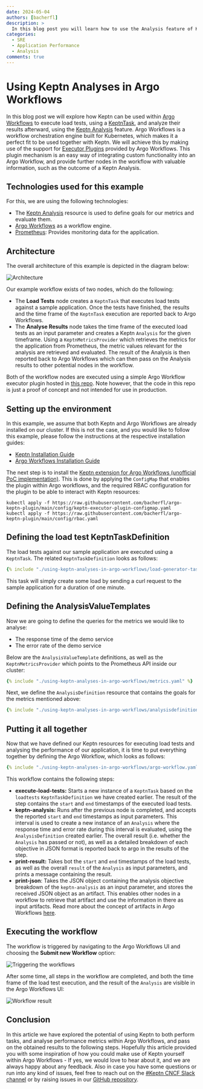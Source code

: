```yaml
---
date: 2024-05-04
authors: [bacherfl]
description: >
  In this blog post you will learn how to use the Analysis feature of Keptn within Argo Workflows.
categories:
  - SRE
  - Application Performance
  - Analysis
comments: true
---
```


# Using Keptn Analyses in Argo Workflows

In this blog post we will explore how Keptn
can be used within [Argo Workflows](https://argoproj.github.io/workflows/) to
execute load tests, using a [KeptnTask](../../docs/reference/crd-reference/task.md), and analyze their results
afterward, using the [Keptn Analysis](../../docs/reference/crd-reference/analysis.md) feature.
Argo Workflows is a workflow orchestration engine built for Kubernetes, which makes it a perfect fit
to be used together with Keptn.
We will achieve this by making use of the support for [Executor Plugins](https://argo-workflows.readthedocs.io/en/latest/executor_plugins/)
provided by Argo Workflows.
This plugin mechanism is an easy way of integrating custom functionality into an Argo Workflow,
and provide further nodes in the workflow with valuable information, such as the outcome of a Keptn Analysis.

<!-- more -->

## Technologies used for this example

For this, we are using the following technologies:

- The [Keptn Analysis](../../docs/reference/crd-reference/analysis.md) resource
  is used to define goals for our metrics and evaluate them.
- [Argo Workflows](https://argoproj.github.io/workflows/) as a workflow engine.
- [Prometheus](https://prometheus.io): Provides monitoring data for the application.

## Architecture

The overall architecture of this example is depicted in the diagram below:

![Architecture](./using-keptn-analyses-in-argo-workflows/workflow.png)

Our example workflow exists of two nodes, which do the following:

- The **Load Tests** node creates a `KeptnTask` that executes load tests against
a sample application.
Once the tests have finished, the results and the time frame of the `KeptnTask`
execution are reported back to Argo Workflows.
- The **Analyse Results** node takes the time frame of the executed load tests as an input parameter
and creates a Keptn `Analysis` for the given timeframe.
Using a `KeptnMetricsProvider` which retrieves the metrics for the application from Prometheus,
the metric values relevant for the analysis are retrieved and evaluated.
The result of the Analysis is then reported back to Argo Workflows which can then pass
on the Analysis results to other potential nodes in the workflow.

Both of the workflow nodes are executed using a simple Argo Workflow executor plugin
hosted in [this repo](https://github.com/bacherfl/argo-keptn-plugin).
Note however, that the code in this repo is just a proof of concept and not
intended for use in production.

## Setting up the environment

In this example, we assume that both Keptn and Argo Workflows are
already installed on our cluster.
If this is not the case, and you would like to follow this example,
please follow the instructions at the respective installation guides:

- [Keptn Installation Guide](https://keptn.sh/stable/docs/installation/)
- [Argo Workflows Installation Guide](https://argo-workflows.readthedocs.io/en/latest/quick-start/)

The next step is to install the [Keptn extension for Argo Workflows (unofficial PoC implementation)](https://github.com/bacherfl/argo-keptn-plugin).
This is done by applying the `ConfigMap` that enables the plugin within Argo workflows,
and the required RBAC configuration for the plugin to be able to interact
with Keptn resources:

```shell
kubectl apply -f https://raw.githubusercontent.com/bacherfl/argo-keptn-plugin/main/config/keptn-executor-plugin-configmap.yaml
kubectl apply -f https://raw.githubusercontent.com/bacherfl/argo-keptn-plugin/main/config/rbac.yaml
```

## Defining the load test KeptnTaskDefinition

The load tests against our sample application are executed
using a `KeptnTask`.
The related `KeptnTaskDefinition` looks as follows:

```yaml
{% include "./using-keptn-analyses-in-argo-workflows/load-generator-task.yaml" %}
```

This task will simply create some load by sending a curl request
to the sample application for a duration of one minute.

## Defining the AnalysisValueTemplates

Now we are going to define the queries for the metrics we would like to analyse:

- The response time of the demo service
- The error rate of the demo service

Below are the `AnalysisValueTemplate` definitions, as well as the
`KeptnMetricsProvider` which points to the Prometheus API
inside our cluster:

```yaml
{% include "./using-keptn-analyses-in-argo-workflows/metrics.yaml" %}
```

Next, we define the `AnalysisDefinition` resource that contains the goals
for the metrics mentioned above:

```yaml
{% include "./using-keptn-analyses-in-argo-workflows/analysisdefinition.yaml" %}
```

## Putting it all together

Now that we have defined our Keptn resources for executing
load tests and analysing the performance of our application,
it is time to put everything together by defining the
Argo Workflow, which looks as follows:

```yaml
{% include "./using-keptn-analyses-in-argo-workflows/argo-workflow.yaml" %}
```

This workflow contains the following steps:

- **execute-load-tests:** Starts a new instance of a `KeptnTask` based on the `loadtests`
`KeptnTaskDefinition` we have created earlier.
The result of the step contains the `start` and `end` timestamps of the executed load tests.
- **keptn-analysis:** Runs after the previous node is completed, and accepts the reported
`start` and `end` timestamps as input parameters.
This interval is used to create a new instance of an `Analysis` where the response time
and error rate during this interval is evaluated, using the `AnalysisDefinition` created earlier.
The overall result (i.e. whether the `Analysis` has passed or not), as well as a detailed breakdown
of each objective in JSON format is reported back to argo in the results of the step.
- **print-result:** Takes bot the `start` and `end` timestamps of the load tests, as well
as the overall `result` of the `Analysis` as input parameters, and prints a message containing
the result.
- **print-json**: Takes the JSON object containing the
analysis objective breakdown of the `keptn-analysis` as an input parameter,
and stores the received JSON object as an artifact.
This enables other nodes in a workflow to retrieve that artifact and use the information
in there as input artifacts.
Read more about the concept of artifacts in Argo Workflows [here](https://argo-workflows.readthedocs.io/en/latest/walk-through/artifacts/).

## Executing the workflow

The workflow is triggered by navigating to the Argo Workflows UI
and choosing the **Submit new Workflow** option:

![Triggering the workflows](./using-keptn-analyses-in-argo-workflows/triggering-workflow.png)

After some time, all steps in the workflow are completed,
and both the time frame of the load test execution,
and the result of the `Analysis` are visible in
the Argo Workflows UI:

![Workflow result](./using-keptn-analyses-in-argo-workflows/workflow-result.png)

## Conclusion

In this article we have explored the potential of using Keptn
to both perform tasks, and analyse performance metrics
within Argo Workflows, and pass on the obtained results
to the following steps.
Hopefully this article provided you with some inspiration of
how you could make use of Keptn yourself within Argo Workflows -
If yes, we would love to hear about it, and we are always happy
about any feedback.
Also in case you have some questions or run into any kind of issues,
feel free to reach out on the
[#Keptn CNCF Slack channel](https://cloud-native.slack.com/archives/C017GAX90GM)
or by raising issues in our
[GitHub repository](https://github.com/keptn/lifecycle-toolkit/issues).
